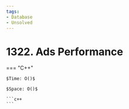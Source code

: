 ```yaml
---
tags:
- Database
- Unsolved
---
```



# 1322. Ads Performance

=== "C++"

    $Time: O()$

    $Space: O()$

    ```c++
    ```